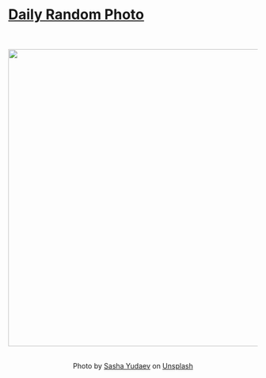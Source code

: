 # [Daily Random Photo](https://www.dailyrandomphoto.com/)

<div align="center">
  <br>
  <br>
  <a href="https://www.dailyrandomphoto.com/p/2021/2021-02-20/"><img src="https://images.unsplash.com/photo-1613309159193-ac67b0628ce9?crop=entropy&cs=tinysrgb&fit=max&fm=jpg&ixid=MXw3NzUwOHwwfDF8cmFuZG9tfHx8fHx8fHw&ixlib=rb-1.2.1&q=80&w=1080" width="600px"></a>
  <br>
  <br>
  <p class="has-text-grey">Photo by <a href="https://unsplash.com/@sashayudaev?utm_source=Daily%20Random%20Photo&amp;utm_medium=referral" target="_blank" rel="noopener noreferrer">Sasha Yudaev</a> on <a href="https://unsplash.com/photos/g2O8AxmBbZ4?utm_source=Daily%20Random%20Photo&amp;utm_medium=referral" target="_blank" rel="noopener noreferrer">Unsplash</a></p>
</div>
